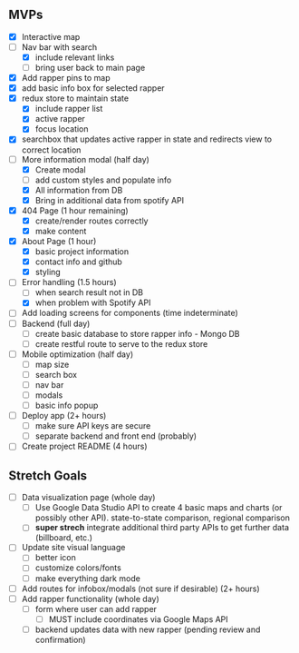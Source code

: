 

## MVPs

- [x] Interactive map
- [ ] Nav bar with search
  - [x] include relevant links 
  - [ ] bring user back to main page
- [x] Add rapper pins to map
- [x] add basic info box for selected rapper
- [x] redux store to maintain state
  - [x] include rapper list
  - [x] active rapper
  - [x] focus location
- [x] searchbox that updates active rapper in state and redirects view to correct location
- [ ] More information modal (half day)
  - [x] Create modal
  - [ ] add custom styles and populate info
  - [x] All information from DB 
  - [x] Bring in additional data from spotify API
- [x] 404 Page (1 hour remaining)
  - [x] create/render routes correctly
  - [x] make content
- [x] About Page (1 hour)
  - [x] basic project information
  - [x] contact info and github
  - [x] styling
- [ ] Error handling (1.5 hours)
  - [ ] when search result not in DB 
  - [x] when problem with Spotify API
- [ ] Add loading screens for components (time indeterminate)
- [ ] Backend (full day)
  - [ ] create basic database to store rapper info - Mongo DB
  - [ ] create restful route to serve to the redux store
- [ ] Mobile optimization (half day)
  - [ ] map size
  - [ ] search box
  - [ ] nav bar 
  - [ ] modals 
  - [ ] basic info popup
- [ ] Deploy app (2+ hours)
  - [ ] make sure API keys are secure
  - [ ] separate backend and front end (probably)
- [ ] Create project README (4 hours)

## Stretch Goals
- [ ] Data visualization page (whole day)
  - [ ] Use Google Data Studio API to create 4 basic maps and charts (or possibly other API). state-to-state comparison, regional comparison
  - [ ] **super strech** integrate additional third party APIs to get further data (billboard, etc.)
- [ ] Update site visual language 
  - [ ] better icon
  - [ ] customize colors/fonts 
  - [ ] make everything dark mode 
- [ ] Add routes for infobox/modals (not sure if desirable) (2+ hours)
- [ ] Add rapper functionality (whole day)
  - [ ] form where user can add rapper
    - [ ] MUST include coordinates via Google Maps API
  - [ ] backend updates data with new rapper (pending review and confirmation)
